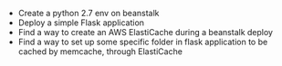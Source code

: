 * Create a python 2.7 env on beanstalk 
* Deploy a simple Flask application
* Find a way to create an AWS ElastiCache during a beanstalk deploy 
* Find a way to set up some specific folder in flask application to be cached by memcache, through ElastiCache